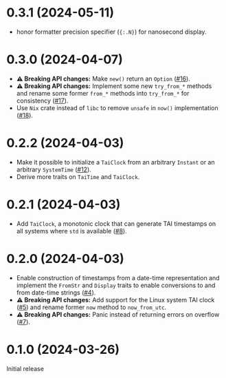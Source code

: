 # 0.3.1 (2024-05-11)

* honor formatter precision specifier (`{:.N}`) for nanosecond display.


# 0.3.0 (2024-04-07)

* **:warning: Breaking API changes:** Make `new()` return an `Option` ([#16]).
* **:warning: Breaking API changes:** Implement some new `try_from_*` methods
  and rename some former `from_*` methods into `try_from_*` for consistency
  ([#17]).
* Use `Nix` crate instead of `libc` to remove `unsafe` in `now()` implementation
  ([#18]).

[#16]: https://github.com/asynchronics/tai-time/pull/16
[#17]: https://github.com/asynchronics/tai-time/pull/17
[#18]: https://github.com/asynchronics/tai-time/pull/18


# 0.2.2 (2024-04-03)

* Make it possible to initialize a `TaiClock` from an arbitrary `Instant` or an
  arbitrary `SystemTime` ([#12]).
* Derive more traits on `TaiTime` and `TaiClock`.

[#12]: https://github.com/asynchronics/tai-time/pull/12


# 0.2.1 (2024-04-03)

* Add `TaiClock`, a monotonic clock that can generate TAI timestamps on all
  systems where `std` is available ([#8]).

[#8]: https://github.com/asynchronics/tai-time/pull/8


# 0.2.0 (2024-04-03)

* Enable construction of timestamps from a date-time representation and
  implement the `FromStr` and `Display` traits to enable conversions to and from
  date-time strings ([#4]).
* **:warning: Breaking API changes:** Add support for the Linux system TAI clock ([#5]) and
  rename former `now` method to `now_from_utc`.
* **:warning: Breaking API changes:** Panic instead of returning errors on overflow ([#7]).

[#4]: https://github.com/asynchronics/tai-time/pull/4
[#5]: https://github.com/asynchronics/tai-time/pull/5
[#7]: https://github.com/asynchronics/tai-time/pull/7


# 0.1.0 (2024-03-26)

Initial release
